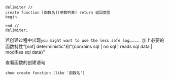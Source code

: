 ```mysql
delimiter //
create function [函数名](参数列表) return 返回类型
begin

end //
delimiter;
```
若创建过程中出现`you might want to use the less safe log。。。。。`
加上必要的函数特性"[not] deterministic"和"{conrains sql | no sql | reads sql data | modifies sql data}"

查看函数的创建语句
```mysql
show create function [like '函数名']
```